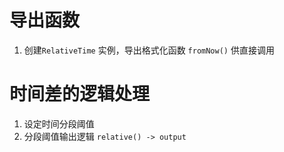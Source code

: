 
# 导出函数
1. 创建`RelativeTime` 实例，导出格式化函数 `fromNow()` 供直接调用

# 时间差的逻辑处理
1. 设定时间分段阈值 
2. 分段阈值输出逻辑 `relative() -> output`
